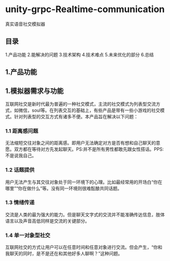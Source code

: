 # unity-grpc-Realtime-communication
真实语音社交模拟器

## 目录
  1.产品功能
  2.能解决的问题
  3.技术架构
  4.技术难点
  5.未来优化的部分
  6.总结
## 1.产品功能
  
  
  
## 1.模拟器需求与功能
  互联网社交是新时代最为普遍的一种社交模式，主流的社交模式为列表型交流方式，如微信，soul等。在列表交互的基础上，有些产品是带有一些小游戏的社交模式。针对列表型的交互方式有诸多不便。本产品旨在解决以下问题：
### 1.1 距离感问题
  无法缩短交往对象之间的距离感。即用户无法确定对方是否有想和自己聊天的意愿。双方都在等待对方先发起聊天。PS:并不是所有男性都敢先跟女性搭话。PPS:不是说我自己。
### 1.2 话题提供
  用户无法产生与其交往对象处于同一环境下的心理。比如最经常用的开场白“你在哪里”“你在做什么”等。没有同一环境则很难酝酿共同话题。
### 1.3 情绪传递
  交流是人类的最为强大的能力。但是聊天文字式的交流并不能准确传达信息，肢体语言以及声音高低同样是交流的关键部分。
### 1.4 单一对象型社交
  互联网社交的方式让用户可以在任意时间和任意对象进行交流。但会产生，“你和我聊天的同时，是不是还在和其他好多人聊啊？”这种问题。
